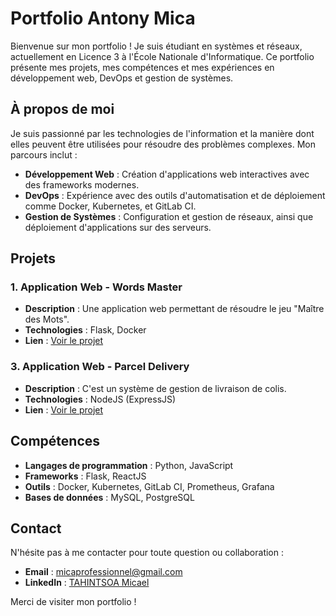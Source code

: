 # Portfolio Antony Mica

Bienvenue sur mon portfolio ! Je suis étudiant en systèmes et réseaux, actuellement en Licence 3 à l'École Nationale d'Informatique. Ce portfolio présente mes projets, mes compétences et mes expériences en développement web, DevOps et gestion de systèmes.

## À propos de moi

Je suis passionné par les technologies de l'information et la manière dont elles peuvent être utilisées pour résoudre des problèmes complexes. Mon parcours inclut :

- **Développement Web** : Création d'applications web interactives avec des frameworks modernes.
- **DevOps** : Expérience avec des outils d'automatisation et de déploiement comme Docker, Kubernetes, et GitLab CI.
- **Gestion de Systèmes** : Configuration et gestion de réseaux, ainsi que déploiement d'applications sur des serveurs.

## Projets

### 1. Application Web - Words Master
- **Description** : Une application web permettant de résoudre le jeu "Maître des Mots".
- **Technologies** : Flask, Docker
- **Lien** : [Voir le projet](https://github.com/antonymica/words_master)


### 3. Application Web - Parcel Delivery
- **Description** : C'est un système de gestion de livraison de colis.
- **Technologies** : NodeJS (ExpressJS)
- **Lien** : [Voir le projet](https://github.com/antonymica/parcel-delivery)

## Compétences

- **Langages de programmation** : Python, JavaScript
- **Frameworks** : Flask, ReactJS
- **Outils** : Docker, Kubernetes, GitLab CI, Prometheus, Grafana
- **Bases de données** : MySQL, PostgreSQL

## Contact

N'hésite pas à me contacter pour toute question ou collaboration :

- **Email** : [micaprofessionnel@gmail.com](mailto:micaprofessionnel@gmail.com)
- **LinkedIn** : [TAHINTSOA Micael](https://www.linkedin.com/in/mica-antony/)

Merci de visiter mon portfolio !
